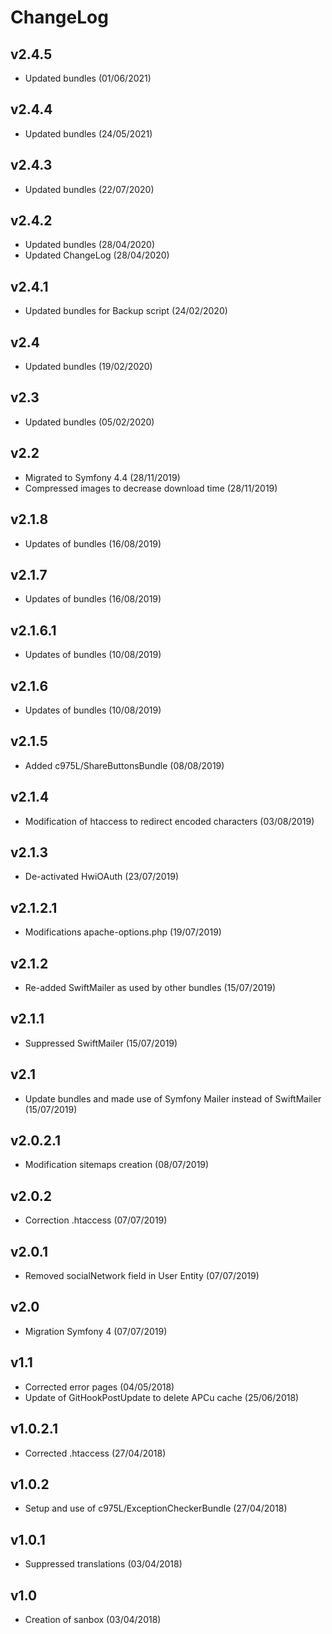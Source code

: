 # ChangeLog

## v2.4.5

- Updated bundles (01/06/2021)

## v2.4.4

- Updated bundles (24/05/2021)

## v2.4.3

- Updated bundles (22/07/2020)

## v2.4.2

- Updated bundles (28/04/2020)
- Updated ChangeLog (28/04/2020)

## v2.4.1

- Updated bundles for Backup script (24/02/2020)

## v2.4

- Updated bundles (19/02/2020)

## v2.3

- Updated bundles (05/02/2020)

## v2.2

- Migrated to Symfony 4.4 (28/11/2019)
- Compressed images to decrease download time (28/11/2019)

## v2.1.8

- Updates of bundles (16/08/2019)

## v2.1.7

- Updates of bundles (16/08/2019)

## v2.1.6.1

- Updates of bundles (10/08/2019)

## v2.1.6

- Updates of bundles (10/08/2019)

## v2.1.5

- Added c975L/ShareButtonsBundle (08/08/2019)

## v2.1.4

- Modification of htaccess to redirect encoded characters (03/08/2019)

## v2.1.3

- De-activated HwiOAuth (23/07/2019)

## v2.1.2.1

- Modifications apache-options.php (19/07/2019)

## v2.1.2

- Re-added SwiftMailer as used by other bundles (15/07/2019)

## v2.1.1

- Suppressed SwiftMailer (15/07/2019)

## v2.1

- Update bundles and made use of Symfony Mailer instead of SwiftMailer (15/07/2019)

## v2.0.2.1

- Modification sitemaps creation (08/07/2019)

## v2.0.2

- Correction .htaccess (07/07/2019)

## v2.0.1

- Removed socialNetwork field in User Entity (07/07/2019)

## v2.0

- Migration Symfony 4 (07/07/2019)

## v1.1

- Corrected error pages (04/05/2018)
- Update of GitHookPostUpdate to delete APCu cache (25/06/2018)

## v1.0.2.1

- Corrected .htaccess (27/04/2018)

## v1.0.2

- Setup and use of c975L/ExceptionCheckerBundle (27/04/2018)

## v1.0.1

- Suppressed translations (03/04/2018)

## v1.0

- Creation of sanbox (03/04/2018)